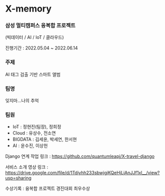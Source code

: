 # X-memory

### 삼성 멀티캠퍼스 융복합 프로젝트
(빅데이터 / AI / IoT / 클라우드)

진행기간 : 2022.05.04 ~ 2022.06.14

### 주제
AI 태그 검출 기반 스마트 앨범

### 팀명
잊지마...나의 추억

### 팀원
- IoT : 정현진(팀장), 정희정
- Cloud : 유상수, 전소연
- BIGDATA : 김세윤, 박세연, 한서현 
- AI : 윤수진, 이상헌

Django 연계 작업 링크 : https://github.com/quantumleapj/X-travel-django

서비스 소개 영상 링크 : https://drive.google.com/file/d/1Tdiyhh233sbwjgjKQeHjLjAnJJf1xl__/view?usp=sharing



수상기록 : 융복합 프로젝트 경진대회 최우수상
